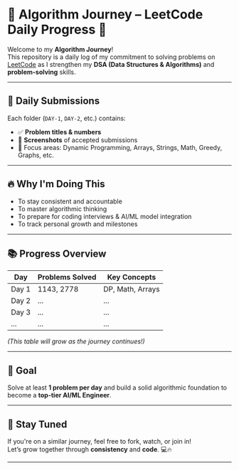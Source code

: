 # 🧠 Algorithm Journey – LeetCode Daily Progress 🚀

Welcome to my **Algorithm Journey**!  
This repository is a daily log of my commitment to solving problems on [LeetCode](https://leetcode.com/u/Amanjha112113/) as I strengthen my **DSA (Data Structures & Algorithms)** and **problem-solving** skills.

---

## 📅 Daily Submissions

Each folder (`DAY-1`, `DAY-2`, etc.) contains:
- ✅ **Problem titles & numbers**
- 📸 **Screenshots** of accepted submissions
- 🧩 Focus areas: Dynamic Programming, Arrays, Strings, Math, Greedy, Graphs, etc.

---

## 🔥 Why I'm Doing This

- To stay consistent and accountable  
- To master algorithmic thinking  
- To prepare for coding interviews & AI/ML model integration  
- To track personal growth and milestones  

---

## 📚 Progress Overview

| Day   | Problems Solved | Key Concepts           |
|--------|------------------|--------------------------|
| Day 1 | 1143, 2778        | DP, Math, Arrays         |
| Day 2 | ...              | ...                      |
| Day 3 | ...              | ...                      |
| ...   | ...              | ...                      |

_(This table will grow as the journey continues!)_

---

## 🏁 Goal

Solve at least **1 problem per day** and build a solid algorithmic foundation to become a **top-tier AI/ML Engineer**.

---

## 🌟 Stay Tuned

If you're on a similar journey, feel free to fork, watch, or join in!  
Let’s grow together through **consistency** and **code**. 💻🔥

---
